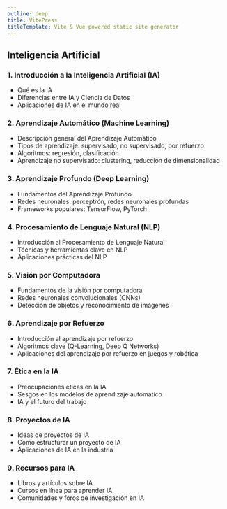 ```yaml
---
outline: deep
title: VitePress
titleTemplate: Vite & Vue powered static site generator
---
```



## Inteligencia Artificial

### 1. Introducción a la Inteligencia Artificial (IA)
- Qué es la IA
- Diferencias entre IA y Ciencia de Datos
- Aplicaciones de IA en el mundo real

### 2. Aprendizaje Automático (Machine Learning)
- Descripción general del Aprendizaje Automático
- Tipos de aprendizaje: supervisado, no supervisado, por refuerzo
- Algoritmos: regresión, clasificación
- Aprendizaje no supervisado: clustering, reducción de dimensionalidad

### 3. Aprendizaje Profundo (Deep Learning)
- Fundamentos del Aprendizaje Profundo
- Redes neuronales: perceptrón, redes neuronales profundas
- Frameworks populares: TensorFlow, PyTorch

### 4. Procesamiento de Lenguaje Natural (NLP)
- Introducción al Procesamiento de Lenguaje Natural
- Técnicas y herramientas clave en NLP
- Aplicaciones prácticas del NLP

### 5. Visión por Computadora
- Fundamentos de la visión por computadora
- Redes neuronales convolucionales (CNNs)
- Detección de objetos y reconocimiento de imágenes

### 6. Aprendizaje por Refuerzo
- Introducción al aprendizaje por refuerzo
- Algoritmos clave (Q-Learning, Deep Q Networks)
- Aplicaciones del aprendizaje por refuerzo en juegos y robótica

### 7. Ética en la IA
- Preocupaciones éticas en la IA
- Sesgos en los modelos de aprendizaje automático
- IA y el futuro del trabajo

### 8. Proyectos de IA
- Ideas de proyectos de IA
- Cómo estructurar un proyecto de IA
- Aplicaciones de IA en la industria

### 9. Recursos para IA
- Libros y artículos sobre IA
- Cursos en línea para aprender IA
- Comunidades y foros de investigación en IA
